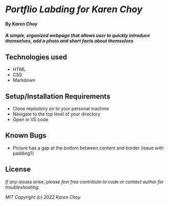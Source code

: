 # _Portflio Labding for Karen Choy_
#### By _**Karen Choy**_
#### _A simple, organized webpage that allows user to quickly introduce themselves, add a photo and short facts about themselves_
## Technologies used 

* HTML
* CSS
* Markdown

## Setup/Installation Requirements

* Clone repository on to your personal machine
* Navigate to the top level of your directory
* Open in VS code

## Known Bugs

* Picture has a gap at the bottom between content and border (issue with padding?)

## License

_If any issues arise, please feel free contribute to code or contact author for troubleshooting._

_MIT_
_Copyright (c) 2022 Karen Choy_ 
